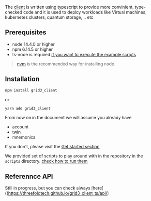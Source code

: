 The [client](https://github.com/threefoldtech/grid3_client_ts) is written using typescript to provide more convinient, type-checked code and it is used to deploy workloads like Virtual machines, kubernetes clusters, quantum storage, .. etc


## Prerequisites
- node 14.4.0 or higher 
- npm 6.14.5 or higher
- ts-node is required [if you want to execute the example scripts](grid3_javascript_run_scripts)

> [nvm](https://nvm.sh/) is the recommended way for installing node.

## Installation

```bash
npm install grid3_client
```

or

```bash
yarn add grid3_client
```


From now on in the document we will assume you already have
- account 
- twin
- mnemonics

If you don't, please visit the [Get started section](manual3_getstarted_home)

We provided set of scripts to play around with in the repository in the `scripts` directory. [check how to run them](grid3_javascript_run_scripts)


## Referennce API
Still in progress, but you can check always [here]((https://threefoldtech.github.io/grid3_client_ts/api/)
